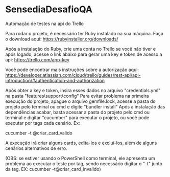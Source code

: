 # SensediaDesafioQA
Automação de testes na api do Trello

Para rodar o projeto, é necessário ter Ruby instalado na sua máquina. Faça o download aqui:
https://rubyinstaller.org/downloads/

Após a instalação do Ruby, crie uma conta no Trello se você não tiver e após logado, acesse o link abaixo para gerar uma key e token de acesso a api:
https://trello.com/app-key

Você pode encontrar mais instruções sobre a autorização aqui:
https://developer.atlassian.com/cloud/trello/guides/rest-api/api-introduction/#authentication-and-authorization

Após obter a key e token, insira esses dados no arquivo "credentials.yml" na pasta "features\support\config\"
Para evitar problema na primeira execução do projeto, apague o arquivo gemfile.lock, acesse a pasta do projeto pelo terminal ou cmd e digite "bundler install"
Após a instalação das dependências acabar, basta acessar a pasta do projeto pelo cmd ou terminal e digitar "cucumber" para executar o projeto, ou você pode executar 
por tags cada cenário. Ex:

cucumber -t @criar_card_valido

A execução irá criar alguns cards, edita-los e excluí-los, além de alguns cenários alternativos de erro. 

(OBS: se estiver usando o PowerShell como terminal, ele apresenta um problema ao executar o teste por tag, sendo necessário digitar o "-t" junto da tag. 
EX: cucumber -t@criar_card_invalido)
